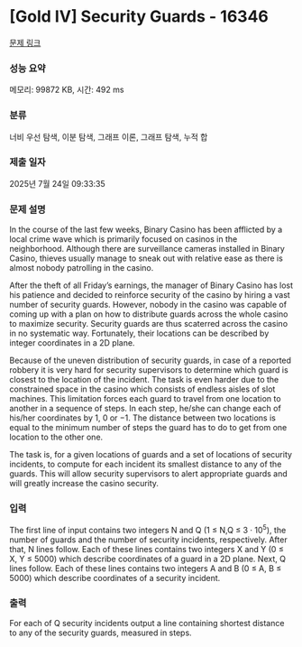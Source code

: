 # [Gold IV] Security Guards - 16346 

[문제 링크](https://www.acmicpc.net/problem/16346) 

### 성능 요약

메모리: 99872 KB, 시간: 492 ms

### 분류

너비 우선 탐색, 이분 탐색, 그래프 이론, 그래프 탐색, 누적 합

### 제출 일자

2025년 7월 24일 09:33:35

### 문제 설명

<p>In the course of the last few weeks, Binary Casino has been afflicted by a local crime wave which is primarily focused on casinos in the neighborhood. Although there are surveillance cameras installed in Binary Casino, thieves usually manage to sneak out with relative ease as there is almost nobody patrolling in the casino.</p>

<p>After the theft of all Friday’s earnings, the manager of Binary Casino has lost his patience and decided to reinforce security of the casino by hiring a vast number of security guards. However, nobody in the casino was capable of coming up with a plan on how to distribute guards across the whole casino to maximize security. Security guards are thus scaterred across the casino in no systematic way. Fortunately, their locations can be described by integer coordinates in a 2D plane.</p>

<p>Because of the uneven distribution of security guards, in case of a reported robbery it is very hard for security supervisors to determine which guard is closest to the location of the incident. The task is even harder due to the constrained space in the casino which consists of endless aisles of slot machines. This limitation forces each guard to travel from one location to another in a sequence of steps. In each step, he/she can change each of his/her coordinates by 1, 0 or −1. The distance between two locations is equal to the minimum number of steps the guard has to do to get from one location to the other one.</p>

<p>The task is, for a given locations of guards and a set of locations of security incidents, to compute for each incident its smallest distance to any of the guards. This will allow security supervisors to alert appropriate guards and will greatly increase the casino security.</p>

### 입력 

 <p>The first line of input contains two integers N and Q (1 ≤ N,Q ≤ 3 · 10<sup>5</sup>), the number of guards and the number of security incidents, respectively. After that, N lines follow. Each of these lines contains two integers X and Y (0 ≤ X, Y ≤ 5000) which describe coordinates of a guard in a 2D plane. Next, Q lines follow. Each of these lines contains two integers A and B (0 ≤ A, B ≤ 5000) which describe coordinates of a security incident.</p>

### 출력 

 <p>For each of Q security incidents output a line containing shortest distance to any of the security guards, measured in steps.</p>

